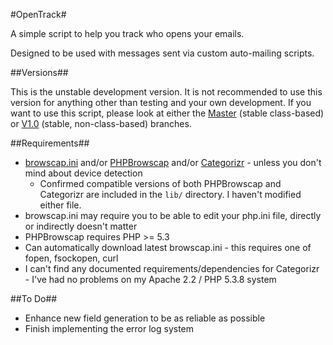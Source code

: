 #OpenTrack#

A simple script to help you track who opens your emails.

Designed to be used with messages sent via custom auto-mailing scripts.

##Versions##

This is the unstable development version. It is not recommended to use this version for anything other than testing and your own development. If you want to use this script, please look at either the [Master](https://github.com/Ultrabenosaurus/OpenTrack/) (stable class-based) or [V1.0](https://github.com/Ultrabenosaurus/OpenTrack/tree/V1.0) (stable, non-class-based) branches.

##Requirements##

* [browscap.ini](http://php.net/manual/en/function.get-browser.php) and/or [PHPBrowscap](https://github.com/GaretJax/phpbrowscap) and/or [Categorizr](https://github.com/bjankord/Categorizr) - unless you don't mind about device detection
  * Confirmed compatible versions of both PHPBrowscap and Categorizr are included in the `lib/` directory. I haven't modified either file.
* browscap.ini may require you to be able to edit your php.ini file, directly or indirectly doesn't matter
*  PHPBrowscap requires PHP >= 5.3
  * Can automatically download latest browscap.ini - this requires one of fopen, fsockopen, curl
* I can't find any documented requirements/dependencies for Categorizr - I've had no problems on my Apache 2.2 / PHP 5.3.8 system

##To Do##

* Enhance new field generation to be as reliable as possible
* Finish implementing the error log system
